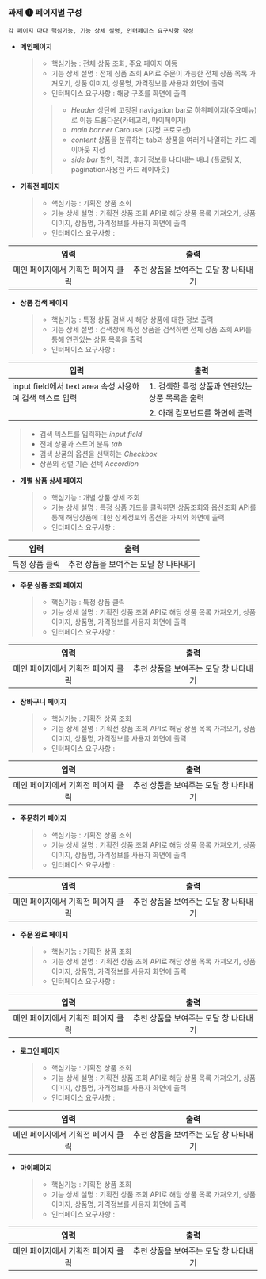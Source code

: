 ### 과제 &#10102; 페이지별 구성 

``
각 페이지 마다 핵심기능, 기능 상세 설명, 인터페이스 요구사항 작성
``


- **메인페이지**
    
    > - 핵심기능 : 전체 상품 조회, 주요 페이지 이동 
    > - 기능 상세 설명 : 전체 상품 조회 API로 주문이 가능한 전체 상품 목록 가져오기, 상품 이미지, 상품명, 가격정보를 사용자 화면에 출력 
    > - 인터페이스 요구사항 : 해당 구조를 화면에 출력
    > > - *Header*  상단에 고정된 navigation bar로 하위페이지(주요메뉴)로 이동 드롭다운(카테고리, 마이페이지)
    > > - *main banner*  Carousel (지정 프로모션)
    > > - *content*  상품을 분류하는 tab과 상품을 여러개 나열하는 카드 레이아웃 지정
    > > - *side bar*  할인, 적립, 후기 정보를 나타내는 배너 (플로팅 X, pagination사용한 카드 레이아웃) 


- **기획전 페이지**

    > - 핵심기능 : 기획전 상품 조회
    > - 기능 상세 설명 : 기획전 상품 조회 API로 해당 상품 목록 가져오기, 상품 이미지, 상품명, 가격정보를 사용자 화면에 출력
    > - 인터페이스 요구사항 :

| 입력 | 출력 |
|:-:|:-:|
| 메인 페이지에서 기획전 페이지 클릭 | 추천 상품을 보여주는 모달 창 나타내기 |


- **상품 검색 페이지**

    > - 핵심기능 : 특정 상품 검색 시 해당 상품에 대한 정보 출력 
    > - 기능 상세 설명 : 검색창에 특정 상품을 검색하면 전체 상품 조회 API를 통해 연관있는 상품 목록을 출력 
    > - 인터페이스 요구사항 :

| 입력 | 출력 |
|-|-|
| input field에서 text area 속성 사용하여 검색 텍스트 입력 | 1. 검색한 특정 상품과 연관있는 상품 목록을 출력 |
|                                                        | 2. 아래 컴포넌트를 화면에 출력 |

 > - 검색 텍스트를 입력하는 *input field*
 > - 전체 상품과 스토어 분류 *tab*
 > - 검색 상품의 옵션을 선택하는 *Checkbox*
 > - 상품의 정렬 기준 선택 *Accordion*

- **개별 상품 상세 페이지**

    > - 핵심기능 : 개별 상품 상세 조회 
    > - 기능 상세 설명 : 특정 상품 카드를 클릭하면 상품조회와 옵션조회 API를 통해 해당상품에 대한 상세정보와 옵션을 가져와 화면에 출력 
    > - 인터페이스 요구사항 :

| 입력 | 출력 |
|:-:|:-:|
| 특정 상품 클릭 | 추천 상품을 보여주는 모달 창 나타내기 |

- **주문 상품 조회 페이지**

    > - 핵심기능 : 특정 상품 클릭 
    > - 기능 상세 설명 : 기획전 상품 조회 API로 해당 상품 목록 가져오기, 상품 이미지, 상품명, 가격정보를 사용자 화면에 출력
    > - 인터페이스 요구사항 :

| 입력 | 출력 |
|:-:|:-:|
| 메인 페이지에서 기획전 페이지 클릭 | 추천 상품을 보여주는 모달 창 나타내기 |

- **장바구니 페이지**

    > - 핵심기능 : 기획전 상품 조회
    > - 기능 상세 설명 : 기획전 상품 조회 API로 해당 상품 목록 가져오기, 상품 이미지, 상품명, 가격정보를 사용자 화면에 출력
    > - 인터페이스 요구사항 :

| 입력 | 출력 |
|:-:|:-:|
| 메인 페이지에서 기획전 페이지 클릭 | 추천 상품을 보여주는 모달 창 나타내기 |

- **주문하기 페이지**

    > - 핵심기능 : 기획전 상품 조회
    > - 기능 상세 설명 : 기획전 상품 조회 API로 해당 상품 목록 가져오기, 상품 이미지, 상품명, 가격정보를 사용자 화면에 출력
    > - 인터페이스 요구사항 :

| 입력 | 출력 |
|:-:|:-:|
| 메인 페이지에서 기획전 페이지 클릭 | 추천 상품을 보여주는 모달 창 나타내기 |

- **주문 완료 페이지**

    > - 핵심기능 : 기획전 상품 조회
    > - 기능 상세 설명 : 기획전 상품 조회 API로 해당 상품 목록 가져오기, 상품 이미지, 상품명, 가격정보를 사용자 화면에 출력
    > - 인터페이스 요구사항 :

| 입력 | 출력 |
|:-:|:-:|
| 메인 페이지에서 기획전 페이지 클릭 | 추천 상품을 보여주는 모달 창 나타내기 |

- **로그인 페이지**

    > - 핵심기능 : 기획전 상품 조회
    > - 기능 상세 설명 : 기획전 상품 조회 API로 해당 상품 목록 가져오기, 상품 이미지, 상품명, 가격정보를 사용자 화면에 출력
    > - 인터페이스 요구사항 :

| 입력 | 출력 |
|:-:|:-:|
| 메인 페이지에서 기획전 페이지 클릭 | 추천 상품을 보여주는 모달 창 나타내기 |

- **마이페이지**

    > - 핵심기능 : 기획전 상품 조회
    > - 기능 상세 설명 : 기획전 상품 조회 API로 해당 상품 목록 가져오기, 상품 이미지, 상품명, 가격정보를 사용자 화면에 출력
    > - 인터페이스 요구사항 :

| 입력 | 출력 |
|:-:|:-:|
| 메인 페이지에서 기획전 페이지 클릭 | 추천 상품을 보여주는 모달 창 나타내기 |
